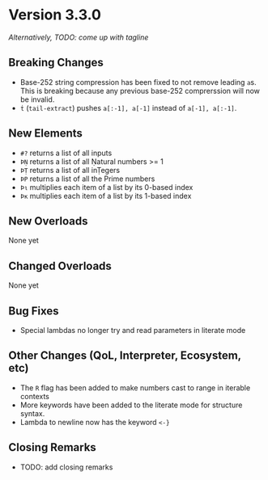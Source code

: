 # Version 3.3.0

_Alternatively, TODO: come up with tagline_

## Breaking Changes

* Base-252 string compression has been fixed to not remove leading `a`s. This is breaking because
any previous base-252 comprerssion will now be invalid.
* `ṫ` (`tail-extract`) pushes `a[:-1], a[-1]` instead of `a[-1], a[:-1]`.

## New Elements

* `#?` returns a list of all inputs
* `ÞṆ` returns a list of all Ṇatural numbers >= 1
* `ÞṬ` returns a list of all inṬegers
* `ÞP` returns a list of all the Prime numbers
* `Þι` multiplies each item of a list by its 0-based index
* `Þκ` multiplies each item of a list by its 1-based index

## New Overloads

None yet

## Changed Overloads

None yet

## Bug Fixes

* Special lambdas no longer try and read parameters in literate mode

## Other Changes (QoL, Interpreter, Ecosystem, etc)

* The `R` flag has been added to make numbers cast to range in iterable
contexts
* More keywords have been added to the literate mode for structure syntax.
* Lambda to newline now has the keyword `<-}`

## Closing Remarks

* TODO: add closing remarks
